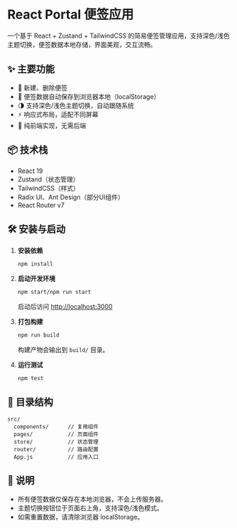 # React Portal 便签应用

一个基于 React + Zustand + TailwindCSS 的简易便签管理应用，支持深色/浅色主题切换，便签数据本地存储，界面美观，交互流畅。

## ✨ 主要功能

- 📝 新建、删除便签
- 💾 便签数据自动保存到浏览器本地（localStorage）
- 🌗 支持深色/浅色主题切换，自动跟随系统
- ⚡ 响应式布局，适配不同屏幕
- 🚀 纯前端实现，无需后端

## 📦 技术栈

- React 19
- Zustand（状态管理）
- TailwindCSS（样式）
- Radix UI、Ant Design（部分UI组件）
- React Router v7

## 🛠️ 安装与启动

1. **安装依赖**

   ```bash
   npm install
   ```

2. **启动开发环境**

   ```bash
   npm start/npm run start
   ```

   启动后访问 [http://localhost:3000](http://localhost:3000)

3. **打包构建**

   ```bash
   npm run build
   ```

   构建产物会输出到 `build/` 目录。

4. **运行测试**

   ```bash
   npm test
   ```

## 📁 目录结构

```
src/
  components/      // 复用组件
  pages/           // 页面组件
  store/           // 状态管理
  router/          // 路由配置
  App.js           // 应用入口
```

## 📝 说明

- 所有便签数据仅保存在本地浏览器，不会上传服务器。
- 主题切换按钮位于页面右上角，支持深色/浅色模式。
- 如需重置数据，请清除浏览器 localStorage。
